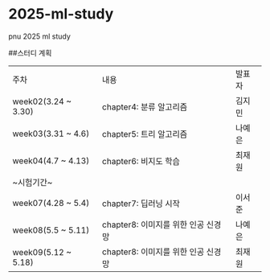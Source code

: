 # 2025-ml-study
pnu 2025 ml study 

##스터디 계획

<table>
  <tr>
    <td>주차</td>
    <td>내용</td>
    <td>발표자</td>
  </tr>
  <tr>
    <td>week02(3.24 ~ 3.30)</td>
    <td>chapter4: 분류 알고리즘</td>
    <td>김지민</td>
  </tr>
  <tr>
    <td>week03(3.31 ~ 4.6)</td>
    <td>chapter5: 트리 알고리즘</td>
    <td>나예은</td>
  </tr>
  <tr>
    <td>week04(4.7 ~ 4.13)</td>
    <td>chapter6: 비지도 학습</td>
    <td>최재원</td>
  </tr>
  <tr>
    <td>~시험기간~</td>
  </tr>
  <tr>
    <td>week07(4.28 ~ 5.4)</td>
    <td>chapter7: 딥러닝 시작</td>
    <td>이서준</td>
  </tr>
  <tr>
    <td>week08(5.5 ~ 5.11)</td>
    <td>chapter8: 이미지를 위한 인공 신경망</td>
    <td>나예은</td>
  </tr>
  <tr>
    <td>week09(5.12 ~ 5.18)</td>
    <td>chapter8: 이미지를 위한 인공 신경망</td>
    <td>최재원</td>
  </tr>
</table>
